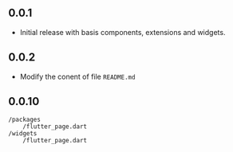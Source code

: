 ## 0.0.1
- Initial release with basis components, extensions and widgets.

## 0.0.2
- Modify the conent of file `README.md`

## 0.0.10
    /packages
        /flutter_page.dart
    /widgets
        /flutter_page.dart